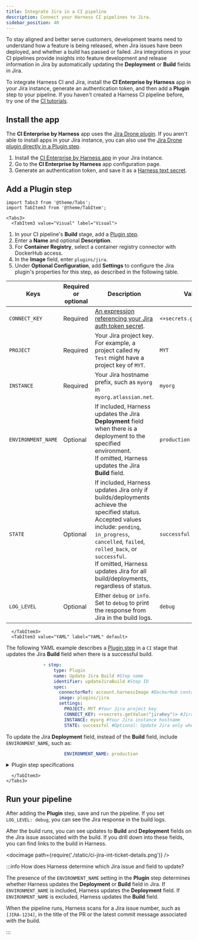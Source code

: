 ```yaml
---
title: Integrate Jira in a CI pipeline
description: Connect your Harness CI pipelines to Jira.
sidebar_position: 40
---
```


To stay aligned and better serve customers, development teams need to understand how a feature is being released, when Jira issues have been deployed, and whether a build has passed or failed. Jira integrations in your CI pipelines provide insights into feature development and release information in Jira by automatically updating the **Deployment** or **Build** fields in Jira.

To integrate Harness CI and Jira, install the **CI Enterprise by Harness** app in your Jira instance, generate an authentication token, and then add a **Plugin** step to your pipeline. If you haven't created a Harness CI pipeline before, try one of the [CI tutorials](../../ci-quickstarts/ci-pipeline-quickstart.md).

## Install the app

The **CI Enterprise by Harness** app uses the [Jira Drone plugin](https://plugins.drone.io/plugins/jira). If you aren't able to install apps in your Jira instance, you can also use the [Jira Drone plugin directly in a Plugin step](./run-a-drone-plugin-in-ci.md).

1. Install the [CI Enterprise by Harness app](https://marketplace.atlassian.com/apps/1227511/ci-enterprise-by-harness) in your Jira instance.
2. Go to the **CI Enterprise by Harness** app configuration page.
3. Generate an authentication token, and save it as a [Harness text secret](/docs/platform/Security/add-use-text-secrets).

## Add a Plugin step

```mdx-code-block
import Tabs3 from '@theme/Tabs';
import TabItem3 from '@theme/TabItem';
```

```mdx-code-block
<Tabs3>
  <TabItem3 value="Visual" label="Visual">
```

1. In your CI pipeline's **Build** stage, add a [Plugin step](../../ci-technical-reference/plugin-steps/plugin-step-settings-reference.md).
2. Enter a **Name** and optional **Description**.
3. For **Container Registry**, select a container registry connector with DockerHub access.
4. In the **Image** field, enter `plugins/jira`.
5. Under **Optional Configuration**, add **Settings** to configure the Jira plugin's properties for this step, as described in the following table.

| Keys | Required or optional | Description | Value example |
| - | - | - | - |
| `CONNECT_KEY` | Required | [An expression referencing your Jira auth token secret](/docs/platform/Security/add-use-text-secrets#step-3-reference-the-encrypted-text-by-identifier). | `<+secrets.getValue("jiraKey")>` |
| `PROJECT` | Required | Your Jira project key.<br/>For example, a project called `My Test` might have a project key of `MYT`. | `MYT` |
| `INSTANCE` <!--CONNECT_HOSTNAME?--> | Required | Your Jira hostname prefix, such as `myorg` in `myorg.atlassian.net`. | `myorg` |
| `ENVIRONMENT_NAME` | Optional | If included, Harness updates the Jira **Deployment** field when there is a deployment to the specified environment.<br/>If omitted, Harness updates the Jira **Build** field. | `production` |
| `STATE` | Optional | If included, Harness updates Jira only if builds/deployments achieve the specified status.<br/>Accepted values include: `pending`, `in_progress`, `cancelled`, `failed`, `rolled_back`, or `successful`.<br/>If omitted, Harness updates Jira for all build/deployments, regardless of status. | `successful` |
| `LOG_LEVEL` | Optional | Either `debug` or `info`.<br/>Set to `debug` to print the response from Jira in the build logs. | `debug` |

```mdx-code-block
  </TabItem3>
  <TabItem3 value="YAML" label="YAML" default>
```
The following YAML example describes a [Plugin step](../../ci-technical-reference/plugin-steps/plugin-step-settings-reference.md) in a `CI` stage that updates the Jira **Build** field when there is a successful build.

```yaml
              - step:
                  type: Plugin
                  name: Update Jira Build #Step name
                  identifier: updateJiraBuild #Step ID
                  spec:
                    connectorRef: account.harnessImage #DockerHub container registry connector
                    image: plugins/jira
                    settings:
                      PROJECT: MYT #Your Jira project key
                      CONNECT_KEY: <+secrets.getValue("jiraKey")> #Jira authentication token secret
                      INSTANCE: myorg #Your Jira instance hostname
                      STATE: successful #Optional: Update Jira only when builds succeed
```

To update the Jira **Deployment** field, instead of the **Build** field, include `ENVIRONMENT_NAME`, such as:

```yaml
                      ENVIRONMENT_NAME: production
```

<details>
<summary>Plugin step specifications</summary>

*  `type: Plugin`
*  `name:` Specify a step name.
*  `identifier:` Specify a unique step ID.
*  `connectorRef:` Specify a DockerHub container registry connector.
*  `image: plugins/jira`
*  `settings:` Add environment variables to configure the Jira plugin's properties for this step, as described in the following table.

| Keys | Required or optional | Description | Value example |
| - | - | - | - |
| `CONNECT_KEY` | Required | [An expression referencing your Jira auth token secret](/docs/platform/Security/add-use-text-secrets#step-3-reference-the-encrypted-text-by-identifier). | `<+secrets.getValue("jiraKey")>` |
| `PROJECT` | Required | Your Jira project key.<br/>For example, a project called `My Test` might have a project key of `MYT`. | `MYT` |
| `INSTANCE` <!--CONNECT_HOSTNAME?--> | Required | Your Jira hostname prefix, such as `myorg` in `myorg.atlassian.net`. | `myorg` |
| `ENVIRONMENT_NAME` | Optional | If included, Harness updates the Jira **Deployment** field when there is a deployment to the specified environment.<br/>If omitted, Harness updates the Jira **Build** field. | `production` |
| `STATE` | Optional | If included, Harness updates Jira only if builds/deployments achieve the specified status.<br/>Accepted values include: `pending`, `in_progress`, `cancelled`, `failed`, `rolled_back`, or `successful`.<br/>If omitted, Harness updates Jira for all build/deployments, regardless of status. | `successful` |
| `LOG_LEVEL` | Optional | Either `debug` or `info`.<br/>Set to `debug` to print the response from Jira in the build logs. | `debug` |

</details>

```mdx-code-block
  </TabItem3>
</Tabs3>
```

## Run your pipeline

After adding the **Plugin** step, save and run the pipeline. If you set `LOG_LEVEL: debug`, you can see the Jira response in the build logs.

After the build runs, you can see updates to **Build** and **Deployment** fields on the Jira issue associated with the build. If you drill down into these fields, you can find links to the build in Harness.

<!-- ![](./static/ci-jira-int-ticket-details.png) -->

<docimage path={require('./static/ci-jira-int-ticket-details.png')} />

:::info How does Harness determine which Jira issue and field to update?

The presence of the `ENVIRONMENT_NAME` setting in the **Plugin** step determines whether Harness updates the **Deployment** or **Build** field in Jira. If `ENVIRONMENT_NAME` is included, Harness updates the **Deployment** field. If `ENVIRONMENT_NAME` is excluded, Harness updates the **Build** field.

When the pipeline runs, Harness scans for a Jira issue number, such as `[JIRA-1234]`, in the title of the PR or the latest commit message associated with the build.

:::
